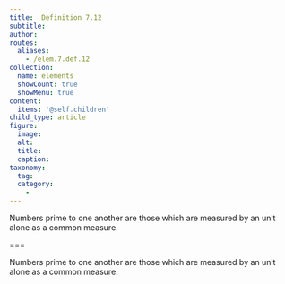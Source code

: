 ```yaml
---
title:  Definition 7.12
subtitle: 
author:
routes:
  aliases:
    - /elem.7.def.12
collection:
  name: elements
  showCount: true
  showMenu: true
content:
  items: '@self.children'
child_type: article
figure:
  image:
  alt:
  title:
  caption:
taxonomy:
  tag:
  category:
    - 
---
```


<p> Numbers <hi rend="bold">prime to one another</hi> are those which are measured by an unit alone as a common measure.</p>

===

<p> Numbers <span class="bold">prime to one another</span> are those which are measured by an unit alone as a common measure.</p>
